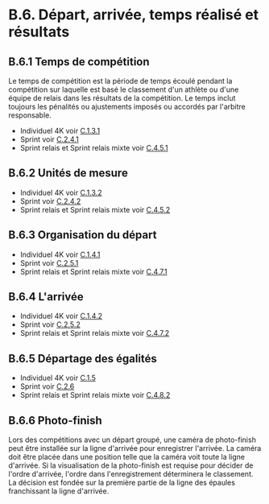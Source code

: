# B.6. Départ, arrivée, temps réalisé et résultats

## B.6.1 Temps de compétition

Le temps de compétition est la période de temps écoulé pendant la compétition sur laquelle est basé le
classement d'un athlète ou d'une équipe de relais dans les résultats de la compétition. Le temps inclut
toujours les pénalités ou ajustements imposés ou accordés par l'arbitre responsable.

- Individuel 4K voir [C.1.3.1](/reglements/II/7/C/1/#c131-temps-de-compétition)
- Sprint voir [C.2.4.1](/reglements/II/7/C/2/#c241-temps-de-compétition)
- Sprint relais et Sprint relais mixte voir [C.4.5.1](/reglements/II/7/C/4/#c451-temps-de-compétition)

## B.6.2 Unités de mesure

- Individuel 4K voir [C.1.3.2](/reglements/II/7/C/1/#c132-unités-de-mesure)
- Sprint voir [C.2.4.2](/reglements/II/7/C/2/#c242-unités-de-mesure)
- Sprint relais et Sprint relais mixte voir [C.4.5.2](/reglements/II/7/C/4/#c452-unités-de-mesure)

## B.6.3 Organisation du départ

- Individuel 4K voir [C.1.4.1](/reglements/II/7/C/1/#c141-organisation-du-départ)
- Sprint voir [C.2.5.1](/reglements/II/7/C/2/#c251-organisation-du-départ)
- Sprint relais et Sprint relais mixte voir [C.4.7.1](/reglements/II/7/C/4/#c471-organisation-du-départ)

## B.6.4 L'arrivée

- Individuel 4K voir [C.1.4.2](/reglements/II/7/C/1/#c142-arrivée)
- Sprint voir [C.2.5.2](/reglements/II/7/C/2/#c252-arrivée)
- Sprint relais et Sprint relais mixte voir [C.4.7.2](/reglements/II/7/C/4/#c472-arrivée)

## B.6.5 Départage des égalités

- Individuel 4K voir [C.1.5](/reglements/II/7/C/1/#c15-départage-des-égalités)
- Sprint voir [C.2.6](/reglements/II/7/C/2/#c26-départage-des-égalités)
- Sprint relais et Sprint relais mixte voir [C.4.8.2](/reglements/II/7/C/4/#c482-départage-des-égalités)

## B.6.6 Photo-finish

Lors des compétitions avec un départ groupé, une caméra de photo-finish peut être installée sur la ligne
d'arrivée pour enregistrer l'arrivée. La caméra doit être placée dans une position telle que la caméra voit
toute la ligne d'arrivée. Si la visualisation de la photo-finish est requise pour décider de l'ordre d'arrivée,
l'ordre dans l'enregistrement déterminera le classement. La décision est fondée sur la première partie de
la ligne des épaules franchissant la ligne d'arrivée.
